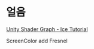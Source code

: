# 얼음

[Unity Shader Graph - Ice Tutorial](https://www.youtube.com/watch?v=Gym5JWHgjkk)

ScreenColor
add Fresnel

